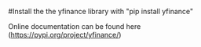 #Install the the yfinance library with "pip install yfinance"

Online documentation can be found here (https://pypi.org/project/yfinance/)
